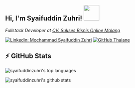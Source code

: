 <h2> Hi, I'm Syaifuddin Zuhri! <img src="https://media.giphy.com/media/mGcNjsfWAjY5AEZNw6/giphy.gif" width="50"></h2>
<p><em>Fullstack Developer at <a href="https://www.instagram.com/cvsbo/" target="_blank">CV. Sukses Bisnis Online Malang</a>
</em></p>

[![Linkedin: Mochammad Syaifuddin Zuhri](https://img.shields.io/badge/mochammad-syaifuddin-zuhri-blue?style=flat-square&logo=Linkedin&logoColor=white&link=https://www.linkedin.com/in/mochammad-syaifuddin-zuhri/)](https://www.linkedin.com/in/mochammad-syaifuddin-zuhri/)
[![GitHub Thaiane](https://img.shields.io/github/followers/msyaifuddinzuhri?label=follow&style=social)](https://github.com/msyaifuddinzuhri)

## ⚡ GitHub Stats

![syaifuddinzuhri's top languages](https://github-readme-stats.vercel.app/api/top-langs/?username=msyaifuddinzuhri&show_icons=true&count_private=true&theme=gruvbox)

![syaifuddinzuhri's github stats](https://github-readme-stats.vercel.app/api?username=msyaifuddinzuhri&show_icons=true&count_private=true&theme=gruvbox)
